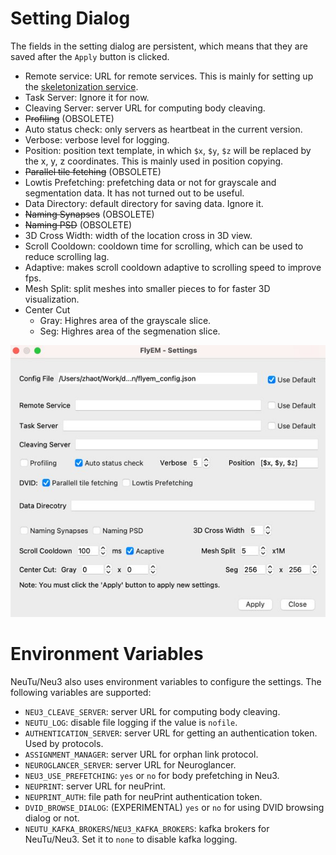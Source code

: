 # Setting Dialog

The fields in the setting dialog are persistent, which means that they are saved after the `Apply` button is clicked.

- Remote service: URL for remote services. This is mainly for setting up the [skeletonization service](https://github.com/janelia-flyem/neutuse).
- Task Server: Ignore it for now.
- Cleaving Server: server URL for computing body cleaving.
- ~~Profiling~~ (OBSOLETE)
- Auto status check: only servers as heartbeat in the current version.
- Verbose: verbose level for logging.
- Position: position text template, in which `$x`, `$y`, `$z` will be replaced by the x, y, z coordinates. This is mainly used in position copying.
- ~~Parallel tile fetching~~ (OBSOLETE)
- Lowtis Prefetching: prefetching data or not for grayscale and segmentation data. It has not turned out to be useful.
- Data Directory: default directory for saving data. Ignore it.
- ~~Naming Synapses~~ (OBSOLETE)
- ~~Naming PSD~~ (OBSOLETE)
- 3D Cross Width: width of the location cross in 3D view.
- Scroll Cooldown: cooldown time for scrolling, which can be used to reduce scrolling lag.
- Adaptive: makes scroll cooldown adaptive to scrolling speed to improve fps.
- Mesh Split: split meshes into smaller pieces to for faster 3D visualization.
- Center Cut
  - Gray: Highres area of the grayscale slice.
  - Seg: Highres area of the segmenation slice.

![image](../images/global_settings.jpg)

# Environment Variables

NeuTu/Neu3 also uses environment variables to configure the settings. The following variables are supported:

- `NEU3_CLEAVE_SERVER`: server URL for computing body cleaving.
- `NEUTU_LOG`: disable file logging if the value is `nofile`.
- `AUTHENTICATION_SERVER`: server URL for getting an authentication token. Used by protocols.
- `ASSIGNMENT_MANAGER`: server URL for orphan link protocol.
- `NEUROGLANCER_SERVER`: server URL for Neuroglancer.
- `NEU3_USE_PREFETCHING`: `yes` or `no` for body prefetching in Neu3.
- `NEUPRINT`: server URL for neuPrint.
- `NEUPRINT_AUTH`: file path for neuPrint authentication token.
- `DVID_BROWSE_DIALOG`: (EXPERIMENTAL) `yes` or `no` for using DVID browsing dialog or not.
- `NEUTU_KAFKA_BROKERS`/`NEU3_KAFKA_BROKERS`: kafka brokers for NeuTu/Neu3. Set it to `none` to disable kafka logging.
